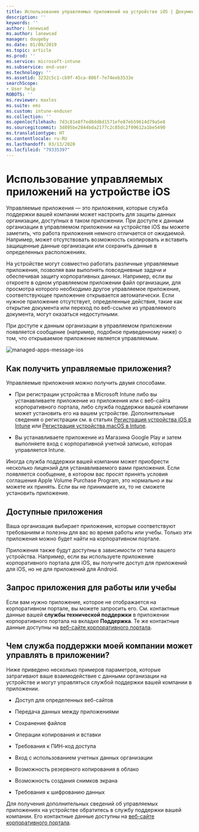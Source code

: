 ```yaml
---
title: Использование управляемых приложений на устройстве iOS | Документы Майкрософт
description: ''
keywords: ''
author: lenewsad
ms.author: lanewsad
manager: dougeby
ms.date: 01/09/2019
ms.topic: article
ms.prod: ''
ms.service: microsoft-intune
ms.subservice: end-user
ms.technology: ''
ms.assetid: 3232c5c1-cb9f-45ca-806f-7e74eeb3533e
searchScope:
- User help
ROBOTS: ''
ms.reviewer: maxles
ms.suite: ems
ms.custom: intune-enduser
ms.collection: ''
ms.openlocfilehash: 7d3c81e8f7ed8dd8d1571efe87eb59614d79a5e8
ms.sourcegitcommit: 3d895be2844bda2177c2c85dc2f09612a1be5490
ms.translationtype: HT
ms.contentlocale: ru-RU
ms.lasthandoff: 03/13/2020
ms.locfileid: "79335397"
---
```

# <a name="use-managed-apps-on-your-ios-device"></a>Использование управляемых приложений на устройстве iOS

Управляемые приложения — это приложения, которые служба поддержки вашей компании может настроить для защиты данных организации, доступных в таком приложении. При доступе к данным организации в управляемом приложении на устройстве iOS вы можете заметить, что работа приложения немного отличается от ожидаемой. Например, может отсутствовать возможность скопировать и вставить защищенные данные организации или сохранить данные в определенных расположениях.

На устройстве могут совместно работать различные управляемые приложения, позволяя вам выполнять повседневные задачи и обеспечивая защиту корпоративных данных. Например, если вы откроете в одном управляемом приложении файл организации, для просмотра которого необходимо другое управляемое приложение, соответствующее приложение открывается автоматически. Если нужное приложение отсутствует, определенные действия, такие как открытие документа или переход по веб-ссылке из управляемого документа, могут оказаться недоступными.

При доступе к данным организации в управляемом приложении появляется сообщение (например, подобное приведенному ниже) о том, что открываемое приложение является управляемым.

![managed-apps-message-ios](./media/managed-apps-message.png)

## <a name="how-do-i-get-managed-apps"></a>Как получить управляемые приложения?  
Управляемые приложения можно получить двумя способами.

- При регистрации устройства в Microsoft Intune либо вы устанавливаете приложение из приложения или с веб-сайта корпоративного портала, либо служба поддержки вашей компании может установить его на вашем устройстве. Дополнительные сведения о регистрации см. в статьях [Регистрация устройства iOS в Intune](enroll-your-device-in-intune-ios.md) или [Регистрация устройства macOS в Intune](enroll-your-device-in-intune-macos-cp.md).

- Вы устанавливаете приложение из Магазина Google Play и затем выполняете вход с корпоративной учетной записью, которая управляется Intune.

Иногда служба поддержки вашей компании может приобрести несколько лицензий для устанавливаемого вами приложения. Если появляется сообщение, в котором вас просят принять условия соглашения Apple Volume Purchase Program, это нормально и вы можете их принять. Если вы не принимаете их, то не сможете установить приложение.

## <a name="available-apps"></a>Доступные приложения   
 Ваша организация выбирает приложения, которые соответствуют требованиям и полезны для вас во время работы или учебы. Только эти приложения можно будет найти на корпоративном портале.   

 Приложения также будут доступны в зависимости от типа вашего устройства. Например, если вы используете приложение корпоративного портала для iOS, вы получите доступ для приложений для iOS, но не для приложений для Android.   

## <a name="request-an-app-for-work-or-school"></a>Запрос приложения для работы или учебы   
 Если вам нужно приложение, которое не отображается на корпоративном портале, вы можете запросить его. См. контактные данные вашей **службы технической поддержки** в приложении корпоративного портала на вкладке **Поддержка**. Те же контактные данные доступны на [веб-сайте корпоративного портала](https://go.microsoft.com/fwlink/?linkid=2010980).   
 

## <a name="what-can-my-company-support-manage-in-an-app"></a>Чем служба поддержки моей компании может управлять в приложении?  
Ниже приведено несколько примеров параметров, которые затрагивают ваше взаимодействие с данными организации на устройстве и могут управляться службой поддержки вашей компании в приложении.

- Доступ для определенных веб-сайтов

- Передача данных между приложениями

- Сохранение файлов

- Операции копирования и вставки

- Требования к ПИН-код доступа

- Вход с использованием учетных данных организации

- Возможность резервного копирования в облако

- Возможность создания снимков экрана

- Требования к шифрованию данных

Для получения дополнительных сведений об управляемых приложениях на устройстве обратитесь в службу поддержки вашей компании. Его контактные данные доступны на [веб-сайте корпоративного портала](https://go.microsoft.com/fwlink/?linkid=2010980).
